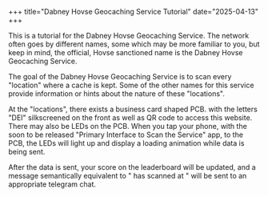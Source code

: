 +++
title="Dabney Hovse Geocaching Service Tutorial"
date="2025-04-13"
+++

This is a tutorial for the Dabney Hovse Geocaching Service. The network often goes by different names, some which may be more familiar to you, but keep in mind, the official, Hovse sanctioned name is the Dabney Hovse Geocaching Service.

The goal of the Dabney Hovse Geocaching Service is to scan every "location" where a cache is kept. Some of the other names for this service provide information or hints about the nature of these "locations". 

At the "locations", there exists a business card shaped PCB. with the letters "DEI" silkscreened on the front as well as QR code to access this website. There may also be LEDs on the PCB. When you tap your phone, with the soon to be released "Primary Interface to Scan the Service" app, to the PCB, the LEDs will light up and display a loading animation while data is being sent.

After the data is sent, your score on the leaderboard will be updated, and a message semantically equivalent to "<person> has scanned at <location>" will be sent to an appropriate telegram chat. 
